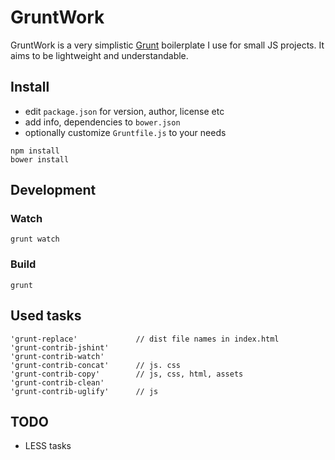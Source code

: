 # GruntWork

GruntWork is a very simplistic [Grunt](http://gruntjs.com/) boilerplate I use for small JS projects. It aims to be lightweight and understandable.

## Install

* edit `package.json` for version, author, license etc
* add info, dependencies to `bower.json`
* optionally customize `Gruntfile.js` to your needs

```!bash
npm install
bower install
```

## Development

### Watch

```!bash
grunt watch
```

### Build

```!bash
grunt
```

## Used tasks

```
'grunt-replace'             // dist file names in index.html
'grunt-contrib-jshint'
'grunt-contrib-watch'
'grunt-contrib-concat'      // js. css
'grunt-contrib-copy'        // js, css, html, assets
'grunt-contrib-clean'
'grunt-contrib-uglify'      // js

```
## TODO

 * LESS tasks
